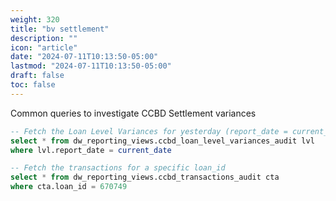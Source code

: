 ```yaml
---
weight: 320
title: "bv settlement"
description: ""
icon: "article"
date: "2024-07-11T10:13:50-05:00"
lastmod: "2024-07-11T10:13:50-05:00"
draft: false
toc: false
---
```


Common queries to investigate CCBD Settlement variances

```sql
-- Fetch the Loan Level Variances for yesterday (report_date = current_date)
select * from dw_reporting_views.ccbd_loan_level_variances_audit lvl
where lvl.report_date = current_date
```

```sql
-- Fetch the transactions for a specific loan_id
select * from dw_reporting_views.ccbd_transactions_audit cta
where cta.loan_id = 670749
```